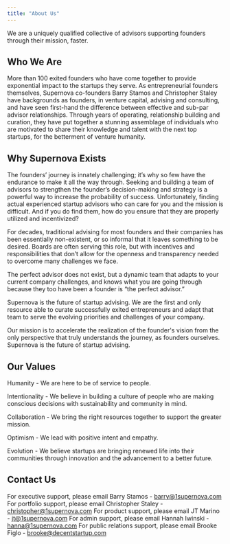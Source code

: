 ```yaml
---
title: "About Us"
---
```


We are a uniquely qualified collective of advisors supporting founders through their mission, faster.

## Who We Are

More than 100 exited founders who have come together to provide exponential impact to the startups they serve. As entrepreneurial founders themselves, Supernova co-founders Barry Stamos and Christopher Staley have backgrounds as founders, in venture capital, advising and consulting, and have seen first-hand the difference between effective and sub-par advisor relationships. Through years of operating, relationship building and curation, they have put together a stunning assemblage of individuals who are motivated to share their knowledge and talent with the next top startups, for the betterment of venture humanity.

## Why Supernova Exists

The founders’ journey is innately challenging; it’s why so few have the endurance to make it all the way through. Seeking and building a team of advisors to strengthen the founder’s decision-making and strategy is a powerful way to increase the probability of success. Unfortunately, finding actual experienced startup advisors who can care for you and the mission is difficult. And if you do find them, how do you ensure that they are properly utilized and incentivized?

For decades, traditional advising for most founders and their companies has been essentially non-existent, or so informal that it leaves something to be desired. Boards are often serving this role, but with incentives and responsibilities that don’t allow for the openness and transparency needed to overcome many challenges we face.

The perfect advisor does not exist, but a dynamic team that adapts to your current company challenges, and knows what you are going through because they too have been a founder is “the perfect advisor.”

Supernova is the future of startup advising. We are the first and only resource able to curate successfully exited entrepreneurs and adapt that team to serve the evolving priorities and challenges of your company.

Our mission is to accelerate the realization of the founder's vision from the only perspective that truly understands the journey, as founders ourselves. Supernova is the future of startup advising.

## Our Values

Humanity - We are here to be of service to people.

Intentionality - We believe in building a culture of people who are making conscious decisions with sustainability and community in mind.

Collaboration - We bring the right resources together to support the greater mission.

Optimism -  We lead with positive intent and empathy.

Evolution - We believe startups are bringing renewed life into their communities through innovation and the advancement to a better future.

## Contact Us

For executive support, please email Barry Stamos - barry@1supernova.com
For portfolio support, please email Christopher Staley - christopher@1supernova.com
For product support, please email JT Marino - jt@1supernova.com
For admin support, please email Hannah Iwinski - hanna@1supernova.com
For public relations support, please email Brooke Figlo - brooke@decentstartup.com
